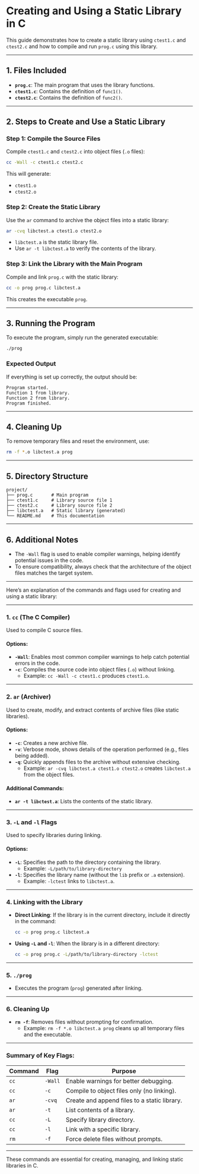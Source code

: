 # Creating and Using a Static Library in C

This guide demonstrates how to create a static library using `ctest1.c` and `ctest2.c` and how to compile and run `prog.c` using this library.

---

## **1. Files Included**
- **`prog.c`**: The main program that uses the library functions.
- **`ctest1.c`**: Contains the definition of `func1()`.
- **`ctest2.c`**: Contains the definition of `func2()`.

---

## **2. Steps to Create and Use a Static Library**

### **Step 1: Compile the Source Files**
Compile `ctest1.c` and `ctest2.c` into object files (`.o` files):

```bash
cc -Wall -c ctest1.c ctest2.c
```

This will generate:
- `ctest1.o`
- `ctest2.o`

### **Step 2: Create the Static Library**
Use the `ar` command to archive the object files into a static library:

```bash
ar -cvq libctest.a ctest1.o ctest2.o
```

- `libctest.a` is the static library file.
- Use `ar -t libctest.a` to verify the contents of the library.

### **Step 3: Link the Library with the Main Program**
Compile and link `prog.c` with the static library:

```bash
cc -o prog prog.c libctest.a
```

This creates the executable `prog`.

---

## **3. Running the Program**

To execute the program, simply run the generated executable:

```bash
./prog
```

### **Expected Output**
If everything is set up correctly, the output should be:

```plaintext
Program started.
Function 1 from library.
Function 2 from library.
Program finished.
```

---

## **4. Cleaning Up**
To remove temporary files and reset the environment, use:

```bash
rm -f *.o libctest.a prog
```

---

## **5. Directory Structure**

```
project/
├── prog.c       # Main program
├── ctest1.c     # Library source file 1
├── ctest2.c     # Library source file 2
├── libctest.a   # Static library (generated)
└── README.md    # This documentation
```

---

## **6. Additional Notes**
- The `-Wall` flag is used to enable compiler warnings, helping identify potential issues in the code.
- To ensure compatibility, always check that the architecture of the object files matches the target system.

---

Here’s an explanation of the commands and flags used for creating and using a static library:

---

### **1. `cc`** (The C Compiler)
Used to compile C source files.

#### **Options:**
- **`-Wall`**: Enables most common compiler warnings to help catch potential errors in the code.
- **`-c`**: Compiles the source code into object files (`.o`) without linking.
  - Example: `cc -Wall -c ctest1.c` produces `ctest1.o`.

---

### **2. `ar`** (Archiver)
Used to create, modify, and extract contents of archive files (like static libraries).

#### **Options:**
- **`-c`**: Creates a new archive file.
- **`-v`**: Verbose mode, shows details of the operation performed (e.g., files being added).
- **`-q`**: Quickly appends files to the archive without extensive checking.
  - Example: `ar -cvq libctest.a ctest1.o ctest2.o` creates `libctest.a` from the object files.

#### Additional Commands:
- **`ar -t libctest.a`**: Lists the contents of the static library.

---

### **3. `-L` and `-l` Flags**
Used to specify libraries during linking.

#### **Options:**
- **`-L`**: Specifies the path to the directory containing the library.
  - Example: `-L/path/to/library-directory`
- **`-l`**: Specifies the library name (without the `lib` prefix or `.a` extension).
  - Example: `-lctest` links to `libctest.a`.

---

### **4. Linking with the Library**
- **Direct Linking**: If the library is in the current directory, include it directly in the command:
  ```bash
  cc -o prog prog.c libctest.a
  ```
- **Using `-L` and `-l`**: When the library is in a different directory:
  ```bash
  cc -o prog prog.c -L/path/to/library-directory -lctest
  ```

---

### **5. `./prog`**
- Executes the program (`prog`) generated after linking.

---

### **6. Cleaning Up**
- **`rm -f`**: Removes files without prompting for confirmation.
  - Example: `rm -f *.o libctest.a prog` cleans up all temporary files and the executable.

---

### Summary of Key Flags:
| **Command** | **Flag**   | **Purpose**                         |
|-------------|------------|-------------------------------------|
| `cc`        | `-Wall`    | Enable warnings for better debugging. |
| `cc`        | `-c`       | Compile to object files only (no linking). |
| `ar`        | `-cvq`     | Create and append files to a static library. |
| `ar`        | `-t`       | List contents of a library.         |
| `cc`        | `-L`       | Specify library directory.          |
| `cc`        | `-l`       | Link with a specific library.       |
| `rm`        | `-f`       | Force delete files without prompts. |

--- 

These commands are essential for creating, managing, and linking static libraries in C.